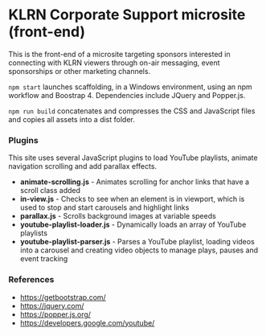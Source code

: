 # KLRN Corporate Support microsite (front-end)  

This is the front-end of a microsite targeting sponsors interested in connecting with KLRN viewers through on-air messaging, event sponsorships or other marketing channels.  

`npm start` launches scaffolding, in a Windows environment, using an npm workflow and Boostrap 4. Dependencies include JQuery and Popper.js. 

`npm run build` concatenates and compresses the CSS and JavaScript files and copies all assets into a dist folder.    

### Plugins 

This site uses several JavaScript plugins to load YouTube playlists, animate navigation scrolling and add parallax effects.

- **animate-scrolling.js** - Animates scrolling for anchor links that have a scroll class added
- **in-view.js** - Checks to see when an element is in viewport, which is used to stop and start carousels and highlight links 
- **parallax.js** - Scrolls background images at variable speeds 
- **youtube-playlist-loader.js** - Dynamically loads an array of YouTube playlists
- **youtube-playlist-parser.js** - Parses a YouTube playlist, loading videos into a carousel and creating video objects to manage plays, pauses and event tracking

### References

- https://getbootstrap.com/
- https://jquery.com/
- https://popper.js.org/
- https://developers.google.com/youtube/